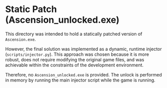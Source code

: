 # Static Patch (Ascension_unlocked.exe)

This directory was intended to hold a statically patched version of `Ascension.exe`.

However, the final solution was implemented as a dynamic, runtime injector (`scripts/injector.py`). This approach was chosen because it is more robust, does not require modifying the original game files, and was achievable within the constraints of the development environment.

Therefore, no `Ascension_unlocked.exe` is provided. The unlock is performed in memory by running the main injector script while the game is running.
